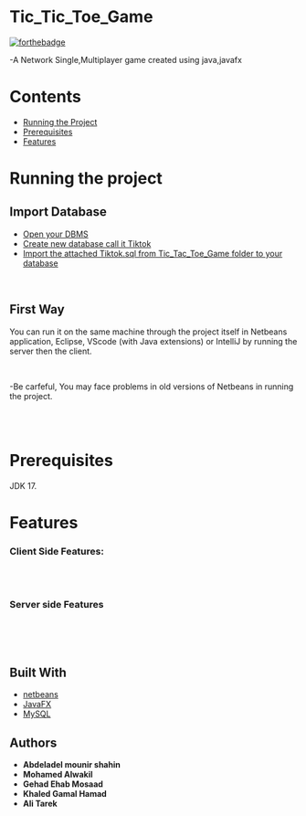 # Tic_Tic_Toe_Game 
[![forthebadge](https://forthebadge.com/images/badges/made-with-java.svg)](https://forthebadge.com)



-A Network Single,Multiplayer game created using java,javafx


# Contents

- [Running the Project]()
- [Prerequisites]()
- [Features ](#features)
	  

# Running the project

## Import Database
- [Open your DBMS]()
- [Create new database call it Tiktok]()
- [Import the attached Tiktok.sql from Tic_Tac_Toe_Game folder to your database ](#features) 

</br>

## First Way


You can run it on the same machine through the project itself in Netbeans application, Eclipse, VScode (with Java extensions) or IntelliJ by running the server then the client. 

<br>


-Be carfeful, You may face problems in old versions of Netbeans in running the project. </br></br>

<br>

# Prerequisites

JDK 17. 

# Features

### Client Side Features:
</br>



</br>

### Server side Features 
</br>



</br>
</br>


## Built With

* [netbeans]()
* [JavaFX]()
* [MySQL]()



## Authors

* **Abdeladel mounir shahin**
* **Mohamed Alwakil**
* **Gehad Ehab Mosaad**
* **Khaled Gamal Hamad**
* **Ali Tarek**







